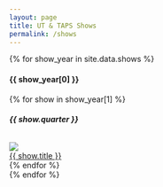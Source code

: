 ```yaml
---
layout: page
title: UT & TAPS Shows
permalink: /shows
---
```



{% for show_year in site.data.shows %}
  <h4 class="text-center mb-0 mt-2">{{ show_year[0] }}</h4>
  <div class="container row show-group">
        {% for show in show_year[1] %}
          <div class="col-6 col-sm-6 col-md-4 col-lg-3 show-container">
            <div class="card text-white bg-dark m-3 border h-100">
              <h6 class="m-2 text-center"><strong>{{ show.quarter }}</strong></h6>
              <a href="{{ page.url }}/{{ show.slug }}"><img src="/assets/show-thumbnails/{{ show.slug }}.jpg" class="show-thumb"/></a>
              <div class="card-body d-flex p-0 align-items-center justify-content-center">
                <a href="shows/{{ show.slug }}" class="font-weight-bold card-text m-2 text-center text-white">{{ show.title }}</a>
              </div>
            </div>
          </div>
        {% endfor %}
  </div>
{% endfor %}